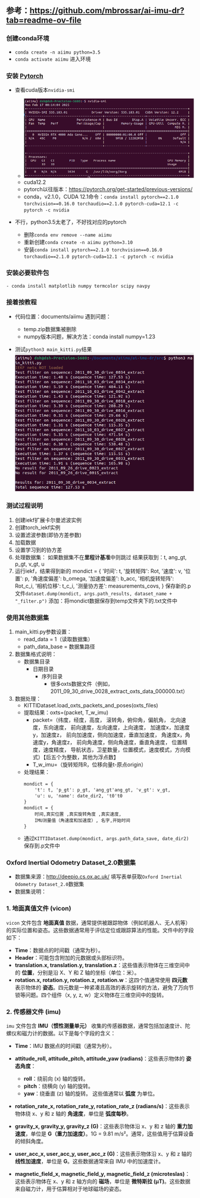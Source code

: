 ## 参考：https://github.com/mbrossar/ai-imu-dr?tab=readme-ov-file

### 创建conda环境
- `conda create -n aiimu python=3.5`
- `conda activate aiimu` 进入环境
### 安装 [Pytorch](https://pytorch.org/)
- 查看cuda版本`nvidia-smi`
    - ![alt text](img/1image.png)
    - cuda12.2
    - pytorch以往版本：https://pytorch.org/get-started/previous-versions/
    - conda，v2.1.0，CUDA 12.1命令：`conda install pytorch==2.1.0 torchvision==0.16.0 torchaudio==2.1.0 pytorch-cuda=12.1 -c pytorch -c nvidia`

- 不行，python3.5太老了，不好找对应的pytorch
    - 删除`conda env remove --name aiimu`
    - 重新创建`conda create -n aiimu python=3.10`
    - 安装`conda install pytorch==2.1.0 torchvision==0.16.0 torchaudio==2.1.0 pytorch-cuda=12.1 -c pytorch -c nvidia`
### 安装必要软件包
    - conda install matplotlib numpy termcolor scipy navpy

### 接着按教程
- 代码位置：documents/aiimu
遇到问题：
    - temp.zip数据集被删除
    - numpy版本问题，解决方法：conda install numpy=1.23

- 测试`python3 main_kitti.py`结果
![alt text](img/2image.png)

### 测试过程说明
1. 创建iekf扩展卡尔曼滤波实例
2. 创建torch_iekf实例
3. 设置滤波参数(即协方差参数)
4. 加载数据
5. 设置学习到的协方差
6. 处理数据集：
    如果数据集不在**里程计基准**中则跳过
    结果获取到：t, ang_gt, p_gt, v_gt, u 
7. 运行iekf，结果得到新的
    mondict = {
            '时间': t, '旋转矩阵': Rot, '速度': v, '位置': p, '角速度偏差': b_omega, '加速度偏差': b_acc,
            '相机旋转矩阵': Rot_c_i, '相机位移': t_c_i,
            '测量协方差': measurements_covs,
        }
    保存新的.p文件`dataset.dump(mondict, args.path_results, dataset_name + "_filter.p")`
    添加：将mondict数据保存到temp文件夹下的.txt文件中


### 使用其他数据集
1. main_kitti.py参数设置：
    - read_data = 1（读取数据集）
    - path_data_base = 数据集路径
2. 数据集格式说明：
    - 数据集目录
        - 日期目录
            - 序列目录
                - 很多oxts数据文件（例如，2011_09_30_drive_0028_extract_oxts_data_000000.txt）
3. 数据处理：
    - KITTIDataset.load_oxts_packets_and_poses(oxts_files)
    - 提取结果：oxts=(packet, T_w_imu)
        - packet=（纬度，经度，高度，
        滚转角，俯仰角，偏航角，
        北向速度，东向速度，
        前向速度，左向速度，上向速度，
        加速度x，加速度y，加速度z，
        前向加速度，侧向加速度，垂直加速度，
        角速度x，角速度y，角速度z，
        前向角速度，侧向角速度，垂直角速度，
        位置精度，速度精度，
        导航状态，卫星数量，位置模式，速度模式，方向模式）【后五个为整数，其他为浮点数】
        - T_w_imu=（旋转矩阵R，位移向量t-原点origin）
    - 处理结果：
        ```
        mondict = {
            't': t, 'p_gt': p_gt, 'ang_gt'ang_gt, 'v_gt': v_gt,
            'u': u, 'name': date_dir2, 't0't0
        }
        mondict = {
            时间,真实位置 ,真实旋转角度 ,真实速度,
            IMU测量值（角速度和加速度）, 名字,开始时间
        }
        ```
    - 通过`KITTIDataset.dump(mondict, args.path_data_save, date_dir2)`保存到.p文件中





### Oxford Inertial Odometry Dataset_2.0数据集
- 数据集来源：http://deepio.cs.ox.ac.uk/ 填写表单获取`Oxford Inertial Odometry Dataset_2.0`数据集
- 数据集说明：

### 1. **地面真值文件 (vicon)**

`vicon` 文件包含 **地面真值** 数据，通常提供被跟踪物体（例如机器人、无人机等）的实际位置和姿态。这些数据通常用于评估定位或跟踪算法的性能。文件中的字段如下：

- **Time**：数据点的时间戳（通常为秒）。
- **Header**：可能包含附加的元数据或头部标识符。
- **translation.x, translation.y, translation.z**：这些值表示物体在三维空间中的 **位置**，分别是沿 X、Y 和 Z 轴的坐标（单位：米）。
- **rotation.x, rotation.y, rotation.z, rotation.w**：这四个值通常使用 **四元数** 表示物体的 **姿态**。四元数是一种紧凑且高效的表示旋转的方法，避免了万向节锁等问题。四个组件（x, y, z, w）定义物体在三维空间中的旋转。

### 2. **传感器文件 (imu)**

`imu` 文件包含 **IMU（惯性测量单元）** 收集的传感器数据，通常包括加速度计、陀螺仪和磁力计的数据。以下是每个字段的含义：

- **Time**：IMU 数据点的时间戳（通常为秒）。
- **attitude_roll, attitude_pitch, attitude_yaw (radians)**：这些表示物体的 **姿态角度**：
  - **roll**：绕前向 (x) 轴的旋转。
  - **pitch**：绕横向 (y) 轴的旋转。
  - **yaw**：绕垂直 (z) 轴的旋转。
  这些值通常以 **弧度** 为单位。
  
- **rotation_rate_x, rotation_rate_y, rotation_rate_z (radians/s)**：这些表示物体绕 x、y 和 z 轴的 **角速度**，单位是 **弧度每秒**。

- **gravity_x, gravity_y, gravity_z (G)**：这些表示物体沿 x、y 和 z 轴的 **重力加速度**，单位是 **G（重力加速度）**。1G = 9.81 m/s²。通常，这些值用于估算设备的倾斜角度。

- **user_acc_x, user_acc_y, user_acc_z (G)**：这些表示物体沿 x、y 和 z 轴的 **线性加速度**，单位是 **G**。这些数据通常来自 IMU 中的加速度计。

- **magnetic_field_x, magnetic_field_y, magnetic_field_z (microteslas)**：这些表示物体在 x、y 和 z 轴方向的 **磁场**，单位是 **微特斯拉 (µT)**。这些数据来自磁力计，用于估算相对于地球磁场的姿态。


